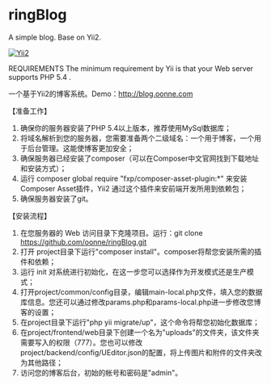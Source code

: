 # ringBlog
A simple blog. Base on Yii2.

[![Yii2](https://img.shields.io/badge/Powered_by-Yii_Framework-green.svg?style=flat)](http://www.yiiframework.com/)

REQUIREMENTS
The minimum requirement by Yii is that your Web server supports PHP 5.4 .

一个基于Yii2的博客系统。Demo：http://blog.oonne.com

【准备工作】
1. 确保你的服务器安装了PHP 5.4以上版本，推荐使用MySql数据库；
2. 将域名解析到您的服务器，您需要准备两个二级域名：一个用于博客，一个用于后台管理。这能使博客更加安全；
3. 确保服务器已经安装了composer（可以在Composer中文官网找到下载地址和安装方式）；
4. 运行 composer global require "fxp/composer-asset-plugin:*" 来安装Composer Asset插件，Yii2 通过这个插件来安前端开发所用到依赖包；
5. 确保服务器安装了git。

【安装流程】
1. 在您服务器的 Web 访问目录下克隆项目。运行：git clone https://github.com/oonne/ringBlog.git
2. 打开 project目录下运行"composer install"。composer将帮您安装所需的插件和依赖；
3. 运行 init 对系统进行初始化，在这一步您可以选择作为开发模式还是生产模式；
4. 打开project/common/config目录，编辑main-local.php文件，填入您的数据库信息。您还可以通过修改params.php和params-local.php进一步修改您博客的设置；
5. 在project目录下运行"php yii migrate/up"，这个命令将帮您初始化数据库；
6. 在project/frontend/web目录下创建一个名为"uploads"的文件夹，该文件夹需要写入的权限（777）。您也可以修改project/backend/config/UEditor.json的配置，将上传图片和附件的文件夹改为其他路径；
7. 访问您的博客后台，初始的帐号和密码是"admin"。